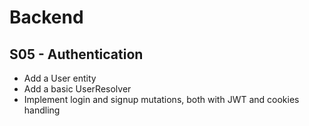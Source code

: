 # Backend

## S05 - Authentication

- Add a User entity
- Add a basic UserResolver
- Implement login and signup mutations, both with JWT and cookies handling
